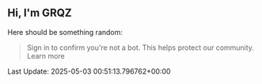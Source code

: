 ## Hi, I'm GRQZ
Here should be something random:  
> Sign in to confirm you're not a bot. This helps protect our community. Learn more


Last Update: 2025-05-03 00:51:13.796762+00:00
